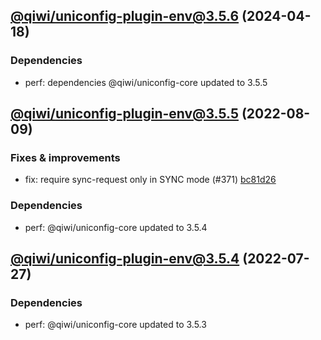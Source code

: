 ## [@qiwi/uniconfig-plugin-env@3.5.6](https://github.com/qiwi/uniconfig/compare/2022.8.9-qiwi.uniconfig-plugin-env.3.5.5-f0...2024.4.18-qiwi.uniconfig-plugin-env.3.5.6-f0) (2024-04-18)

### Dependencies
* perf: dependencies @qiwi/uniconfig-core updated to 3.5.5

## [@qiwi/uniconfig-plugin-env@3.5.5](https://github.com/qiwi/uniconfig/compare/2022.7.27-qiwi.uniconfig-plugin-env.3.5.4-f0...2022.8.9-qiwi.uniconfig-plugin-env.3.5.5-f0) (2022-08-09)

### Fixes & improvements
* fix: require sync-request only in SYNC mode (#371) [bc81d26](https://github.com/qiwi/uniconfig/commit/bc81d261273ce3976f71db5e7e6dcea3584ad483)

### Dependencies
* perf: @qiwi/uniconfig-core updated to 3.5.4

## [@qiwi/uniconfig-plugin-env@3.5.4](https://github.com/qiwi/uniconfig/compare/@qiwi/uniconfig-plugin-env@3.5.3...2022.7.27-qiwi.uniconfig-plugin-env.3.5.4-f0) (2022-07-27)

### Dependencies
* perf: @qiwi/uniconfig-core updated to 3.5.3
